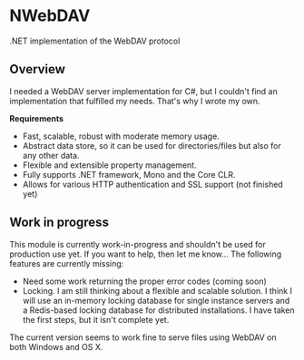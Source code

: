 # NWebDAV
.NET implementation of the WebDAV protocol

## Overview
I needed a WebDAV server implementation for C#, but I couldn't find an implementation that fulfilled my needs. That's why I wrote
my own.

__Requirements__

* Fast, scalable, robust with moderate memory usage.
* Abstract data store, so it can be used for directories/files but also for any other data.
* Flexible and extensible property management.
* Fully supports .NET framework, Mono and the Core CLR.
* Allows for various HTTP authentication and SSL support (not finished yet)

## Work in progress
This module is currently work-in-progress and shouldn't be used for production use yet. If you want to help, then let me know...
The following features are currently missing:

* Need some work returning the proper error codes (coming soon)
* Locking. I am still thinking about a flexible and scalable solution. I think I will use an in-memory locking database for single
  instance servers and a Redis-based locking database for distributed installations. I have taken the first steps, but it isn't
  complete yet.

The current version seems to work fine to serve files using WebDAV on both Windows and OS X.
